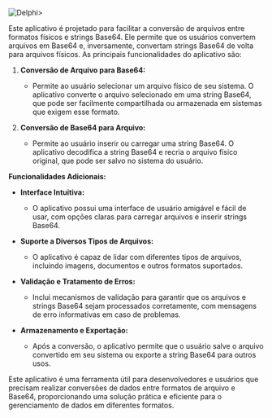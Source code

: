 ![Delphi](https://img.shields.io/badge/Delphi-CC342D?style=for-the-badge&logo=delphi&logoColor=white)>

Este aplicativo é projetado para facilitar a conversão de arquivos entre formatos físicos e strings Base64. Ele permite que os usuários convertem arquivos em Base64 e, inversamente, convertam strings Base64 de volta para arquivos físicos. As principais funcionalidades do aplicativo são:

1. **Conversão de Arquivo para Base64:**
   - Permite ao usuário selecionar um arquivo físico de seu sistema. O aplicativo converte o arquivo selecionado em uma string Base64, que pode ser facilmente compartilhada ou armazenada em sistemas que exigem esse formato.

2. **Conversão de Base64 para Arquivo:**
   - Permite ao usuário inserir ou carregar uma string Base64. O aplicativo decodifica a string Base64 e recria o arquivo físico original, que pode ser salvo no sistema do usuário.

**Funcionalidades Adicionais:**

- **Interface Intuitiva:**
  - O aplicativo possui uma interface de usuário amigável e fácil de usar, com opções claras para carregar arquivos e inserir strings Base64.

- **Suporte a Diversos Tipos de Arquivos:**
  - O aplicativo é capaz de lidar com diferentes tipos de arquivos, incluindo imagens, documentos e outros formatos suportados.

- **Validação e Tratamento de Erros:**
  - Inclui mecanismos de validação para garantir que os arquivos e strings Base64 sejam processados corretamente, com mensagens de erro informativas em caso de problemas.

- **Armazenamento e Exportação:**
  - Após a conversão, o aplicativo permite que o usuário salve o arquivo convertido em seu sistema ou exporte a string Base64 para outros usos.

Este aplicativo é uma ferramenta útil para desenvolvedores e usuários que precisam realizar conversões de dados entre formatos de arquivo e Base64, proporcionando uma solução prática e eficiente para o gerenciamento de dados em diferentes formatos.

